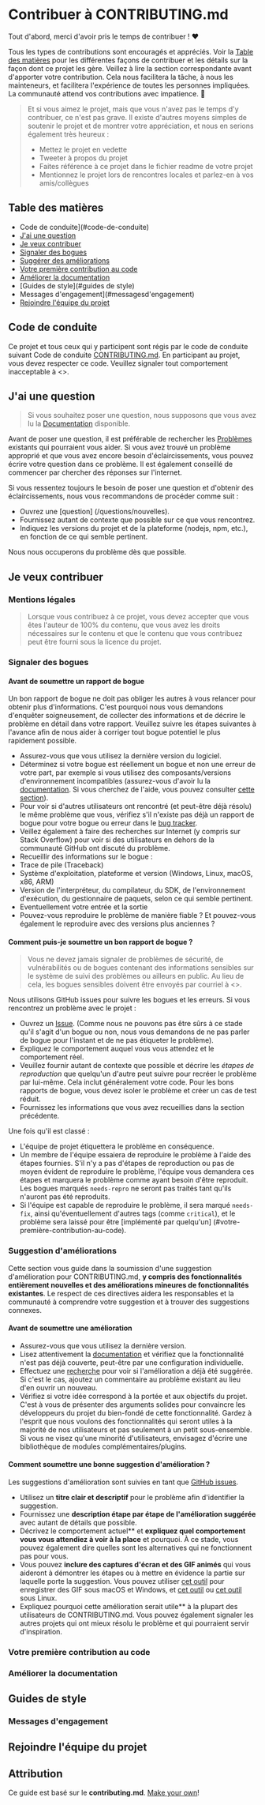 # Contribuer à CONTRIBUTING.md

Tout d'abord, merci d'avoir pris le temps de contribuer ! ❤️

Tous les types de contributions sont encouragés et appréciés. Voir la [Table des matières](#table-of-contents) pour les différentes façons de contribuer et les détails sur la façon dont ce projet les gère. Veillez à lire la section correspondante avant d'apporter votre contribution. Cela nous facilitera la tâche, à nous les mainteneurs, et facilitera l'expérience de toutes les personnes impliquées. La communauté attend vos contributions avec impatience. 🎉

> Et si vous aimez le projet, mais que vous n'avez pas le temps d'y contribuer, ce n'est pas grave. Il existe d'autres moyens simples de soutenir le projet et de montrer votre appréciation, et nous en serions également très heureux :
> - Mettez le projet en vedette
> - Tweeter à propos du projet
> - Faites référence à ce projet dans le fichier readme de votre projet
> - Mentionnez le projet lors de rencontres locales et parlez-en à vos amis/collègues


## Table des matières

- Code de conduite](#code-de-conduite)
- [J'ai une question](#i-j'ai-une-question)
- [Je veux contribuer](#i-jeveux-contribuer)
- [Signaler des bogues](#reporting-bugs)
- [Suggérer des améliorations](#suggesting-enhancements)
- [Votre première contribution au code](#votre-première-contribution-au-code)
- [Améliorer la documentation](#améliorer-la-documentation)
- [Guides de style](#guides de style)
- Messages d'engagement](#messagesd'engagement)
- [Rejoindre l'équipe du projet](#join-the-project-team)


## Code de conduite

Ce projet et tous ceux qui y participent sont régis par le code de conduite suivant
Code de conduite [CONTRIBUTING.md](blob/master/CODE_OF_CONDUCT.md).
En participant au projet, vous devez respecter ce code. Veuillez signaler tout comportement inacceptable
à <>.


## J'ai une question

> Si vous souhaitez poser une question, nous supposons que vous avez lu la [Documentation]() disponible.

Avant de poser une question, il est préférable de rechercher les [Problèmes](/issues) existants qui pourraient vous aider. Si vous avez trouvé un problème approprié et que vous avez encore besoin d'éclaircissements, vous pouvez écrire votre question dans ce problème. Il est également conseillé de commencer par chercher des réponses sur l'internet.

Si vous ressentez toujours le besoin de poser une question et d'obtenir des éclaircissements, nous vous recommandons de procéder comme suit :

- Ouvrez une [question] (/questions/nouvelles).
- Fournissez autant de contexte que possible sur ce que vous rencontrez.
- Indiquez les versions du projet et de la plateforme (nodejs, npm, etc.), en fonction de ce qui semble pertinent.

Nous nous occuperons du problème dès que possible.



## Je veux contribuer

### Mentions légales 
> Lorsque vous contribuez à ce projet, vous devez accepter que vous êtes l'auteur de 100% du contenu, que vous avez les droits nécessaires sur le contenu et que le contenu que vous contribuez peut être fourni sous la licence du projet.

### Signaler des bogues


#### Avant de soumettre un rapport de bogue

Un bon rapport de bogue ne doit pas obliger les autres à vous relancer pour obtenir plus d'informations. C'est pourquoi nous vous demandons d'enquêter soigneusement, de collecter des informations et de décrire le problème en détail dans votre rapport. Veuillez suivre les étapes suivantes à l'avance afin de nous aider à corriger tout bogue potentiel le plus rapidement possible.

- Assurez-vous que vous utilisez la dernière version du logiciel.
- Déterminez si votre bogue est réellement un bogue et non une erreur de votre part, par exemple si vous utilisez des composants/versions d'environnement incompatibles (assurez-vous d'avoir lu la [documentation](). Si vous cherchez de l'aide, vous pouvez consulter [cette section](#i-j'ai-une-question)).
- Pour voir si d'autres utilisateurs ont rencontré (et peut-être déjà résolu) le même problème que vous, vérifiez s'il n'existe pas déjà un rapport de bogue pour votre bogue ou erreur dans le [bug tracker](issues?q=label%3Abug).
- Veillez également à faire des recherches sur Internet (y compris sur Stack Overflow) pour voir si des utilisateurs en dehors de la communauté GitHub ont discuté du problème.
- Recueillir des informations sur le bogue :
- Trace de pile (Traceback)
- Système d'exploitation, plateforme et version (Windows, Linux, macOS, x86, ARM)
- Version de l'interpréteur, du compilateur, du SDK, de l'environnement d'exécution, du gestionnaire de paquets, selon ce qui semble pertinent.
- Eventuellement votre entrée et la sortie
- Pouvez-vous reproduire le problème de manière fiable ? Et pouvez-vous également le reproduire avec des versions plus anciennes ?


#### Comment puis-je soumettre un bon rapport de bogue ?

> Vous ne devez jamais signaler de problèmes de sécurité, de vulnérabilités ou de bogues contenant des informations sensibles sur le système de suivi des problèmes ou ailleurs en public. Au lieu de cela, les bogues sensibles doivent être envoyés par courriel à <>.


Nous utilisons GitHub issues pour suivre les bogues et les erreurs. Si vous rencontrez un problème avec le projet :

- Ouvrez un [Issue](/issues/new). (Comme nous ne pouvons pas être sûrs à ce stade qu'il s'agit d'un bogue ou non, nous vous demandons de ne pas parler de bogue pour l'instant et de ne pas étiqueter le problème).
- Expliquez le comportement auquel vous vous attendez et le comportement réel.
- Veuillez fournir autant de contexte que possible et décrire les *étapes de reproduction* que quelqu'un d'autre peut suivre pour recréer le problème par lui-même. Cela inclut généralement votre code. Pour les bons rapports de bogue, vous devez isoler le problème et créer un cas de test réduit.
- Fournissez les informations que vous avez recueillies dans la section précédente.

Une fois qu'il est classé :

- L'équipe de projet étiquettera le problème en conséquence.
- Un membre de l'équipe essaiera de reproduire le problème à l'aide des étapes fournies. S'il n'y a pas d'étapes de reproduction ou pas de moyen évident de reproduire le problème, l'équipe vous demandera ces étapes et marquera le problème comme ayant besoin d'être reproduit. Les bogues marqués `needs-repro` ne seront pas traités tant qu'ils n'auront pas été reproduits.
- Si l'équipe est capable de reproduire le problème, il sera marqué `needs-fix`, ainsi qu'éventuellement d'autres tags (comme `critical`), et le problème sera laissé pour être [implémenté par quelqu'un] (#votre-première-contribution-au-code).

### Suggestion d'améliorations

Cette section vous guide dans la soumission d'une suggestion d'amélioration pour CONTRIBUTING.md, **y compris des fonctionnalités entièrement nouvelles et des améliorations mineures de fonctionnalités existantes**. Le respect de ces directives aidera les responsables et la communauté à comprendre votre suggestion et à trouver des suggestions connexes.


#### Avant de soumettre une amélioration

- Assurez-vous que vous utilisez la dernière version.
- Lisez attentivement la [documentation]() et vérifiez que la fonctionnalité n'est pas déjà couverte, peut-être par une configuration individuelle.
- Effectuez une [recherche](/issues) pour voir si l'amélioration a déjà été suggérée. Si c'est le cas, ajoutez un commentaire au problème existant au lieu d'en ouvrir un nouveau.
- Vérifiez si votre idée correspond à la portée et aux objectifs du projet. C'est à vous de présenter des arguments solides pour convaincre les développeurs du projet du bien-fondé de cette fonctionnalité. Gardez à l'esprit que nous voulons des fonctionnalités qui seront utiles à la majorité de nos utilisateurs et pas seulement à un petit sous-ensemble. Si vous ne visez qu'une minorité d'utilisateurs, envisagez d'écrire une bibliothèque de modules complémentaires/plugins.


#### Comment soumettre une bonne suggestion d'amélioration ?

Les suggestions d'amélioration sont suivies en tant que [GitHub issues](/issues).

- Utilisez un **titre clair et descriptif** pour le problème afin d'identifier la suggestion.
- Fournissez une **description étape par étape de l'amélioration suggérée** avec autant de détails que possible.
- Décrivez le comportement actuel** et **expliquez quel comportement vous vous attendiez à voir à la place** et pourquoi. À ce stade, vous pouvez également dire quelles sont les alternatives qui ne fonctionnent pas pour vous.
- Vous pouvez **inclure des captures d'écran et des GIF animés** qui vous aideront à démontrer les étapes ou à mettre en évidence la partie sur laquelle porte la suggestion. Vous pouvez utiliser [cet outil](https://www.cockos.com/licecap/) pour enregistrer des GIF sous macOS et Windows, et [cet outil](https://github.com/colinkeenan/silentcast) ou [cet outil](https://github.com/GNOME/byzanz) sous Linux. 
- Expliquez pourquoi cette amélioration serait utile** à la plupart des utilisateurs de CONTRIBUTING.md. Vous pouvez également signaler les autres projets qui ont mieux résolu le problème et qui pourraient servir d'inspiration.



### Votre première contribution au code


### Améliorer la documentation


## Guides de style
### Messages d'engagement


## Rejoindre l'équipe du projet



## Attribution
Ce guide est basé sur le **contributing.md**. [Make your own](https://contributing.md/)!